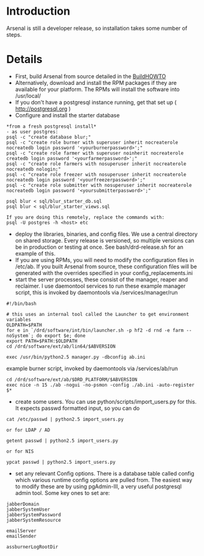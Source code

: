 # Introduction #

Arsenal is still a developer release, so installation takes some number of steps.


# Details #

  * First, build Arsenal from source detailed in the [BuildHOWTO](BuildHOWTO.md)
  * Alternatively, download and install the RPM packages if they are available for your platform. The RPMs will install the software into /usr/local/
  * If you don't have a postgresql instance running, get that set up ( http://postgresql.org )
  * Configure and install the starter database
```
*from a fresh postgresql install*
- as user postgres: 
psql -c "create database blur;"
psql -c "create role burner with superuser inherit nocreaterole nocreatedb login password '<yourburnerpassword>';"
psql -c "create role farmer with superuser noinherit nocreaterole createdb login password '<yourfarmerpassword>';"
psql -c "create role farmers with nosuperuser inherit nocreaterole nocreatedb nologin;"
psql -c "create role freezer with nosuperuser inherit nocreaterole nocreatedb login password '<yourfreezerpassword>';"
psql -c "create role submitter with nosuperuser inherit nocreaterole nocreatedb login password '<yoursubmitterpassword>';"

psql blur < sql/blur_starter_db.sql
psql blur < sql/blur_starter_views.sql

If you are doing this remotely, replace the commands with:
psql -U postgres -h <host> etc
```

  * deploy the libraries, binaries, and config files. We use a central directory on shared storage. Every release is versioned, so multiple versions can be in production or testing at once. See bash/drd-release.sh for an example of this.
  * If you are using RPMs, you will need to modify the configuration files in /etc/ab. If you built Arsenal from source, these configuration files will be generated with the overrides specified in your config\_replacements.ini
  * start the server processes, these consist of the manager, reaper and reclaimer. I use daemontool services to run these
example manager script, this is invoked by daemontools via /services/manager/run
```
#!/bin/bash

# this uses an internal tool called the Launcher to get environment variables
OLDPATH=$PATH
for e in `/drd/software/int/bin/launcher.sh -p hf2 -d rnd -e farm --noSystem`; do export $e; done
export PATH=$PATH:$OLDPATH
cd /drd/software/ext/ab/lin64/$ABVERSION

exec /usr/bin/python2.5 manager.py -dbconfig ab.ini
```

example burner script, invoked by daemontools via /services/ab/run
```
cd /drd/software/ext/ab/$DRD_PLATFORM/$ABVERSION
exec nice -n 15 ./ab -nogui -no-psmon -config ./ab.ini -auto-register $*
```

  * create some users. You can use python/scripts/import\_users.py for this. It expects passwd formatted input, so you can do
```
cat /etc/passwd | python2.5 import_users.py

or for LDAP / AD

getent passwd | python2.5 import_users.py

or for NIS

ypcat passwd | python2.5 import_users.py
```
  * set any relevant Config options. There is a database table called config which various runtime config options are pulled from. The easiest way to modify these are by using pgAdmin-III, a very useful postgresql admin tool. Some key ones to set are:
```
jabberDomain
jabberSystemUser
jabberSystemPassword
jabberSystemResource

emailServer
emailSender

assburnerLogRootDir
```